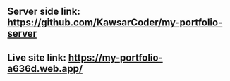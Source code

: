 ## Server side link: https://github.com/KawsarCoder/my-portfolio-server
## Live site link: https://my-portfolio-a636d.web.app/

